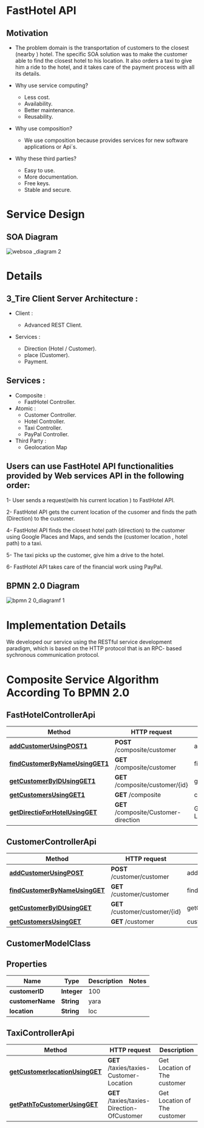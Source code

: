 # FastHotel API

 ## Motivation
   * The problem domain is the transportation of customers to the closest (nearby ) hotel.
      The specific SOA solution was to make the customer able to find the closest hotel to his location. It also orders a taxi to give         him a ride to the hotel, and it takes care of the payment process with all its details.

 * Why use service computing?
    - Less cost.
    - Availability.
    - Better maintenance.
    - Reusability.
  
 * Why use composition?
      - We use composition because provides services for new software applications or Api´s.
  
 * Why these third parties?
    - Easy to use.
    - More documentation.
    - Free keys.
    - Stable and secure.

# Service Design

  ## SOA Diagram

   ![websoa _diagram 2](https://user-images.githubusercontent.com/37571215/50399502-9b106380-0788-11e9-9b06-b0f369fb2bea.png)
   
# Details

 ## 3_Tire Client Server Architecture :
  * Client :
    - Advanced REST Client.
    
  * Services :
    - Direction (Hotel / Customer).
    - place (Customer).
    - Payment.
  
 
 ## Services : 
  * Composite : 
    - FastHotel Controller.
  * Atomic : 
    - Customer Controller.
    - Hotel Controller.
    - Taxi Controller.
    - PayPal Controller.
  * Third Party : 
    - Geolocation Map
    
 ## Users can use FastHotel API functionalities provided by Web services API in the following order:
 
   1-  User sends a request(with his current location ) to FastHotel API.
   
   2-  FastHotel API gets the current location of the cusomer and finds the path (Direction) to the customer.
   
   4-  FastHotel API finds the closest hotel path (direction) to the customer using Google Places and Maps, and sends the (customer             location , hotel path) to a taxi.
   
   5-  The taxi picks up the customer, give him a drive to the hotel.
   
   6-  FastHotel API takes care of the financial work using PayPal.
   



  ## BPMN 2.0 Diagram

   ![bpmn 2 0_diagramf 1](https://user-images.githubusercontent.com/44376115/50547892-ec6a9800-0c4b-11e9-99a9-b4c16ac84b44.png)


# Implementation Details
  We developed our service using the RESTful service development paradigm, which is based on the HTTP protocol that is an RPC- based       sychronous communication protocol.

# Composite Service Algorithm According To BPMN 2.0

  ## FastHotelControllerApi


Method | HTTP request | Description
------------- | ------------- | -------------
[**addCustomerUsingPOST1**](FastHotelControllerApi.md#addCustomerUsingPOST1) | **POST** /composite/customer | addCustomer
[**findCustomerByNameUsingGET1**](FastHotelControllerApi.md#findCustomerByNameUsingGET1) | **GET** /composite/customer | findCustomerByName
[**getCustomerByIDUsingGET1**](FastHotelControllerApi.md#getCustomerByIDUsingGET1) | **GET** /composite/customer/{id} | getCustomerByID
[**getCustomersUsingGET1**](FastHotelControllerApi.md#getCustomersUsingGET1) | **GET** /composite | customers
[**getDirectioForHotelUsingGET**](FastHotelControllerApi.md#getDirectioForHotelUsingGET) | **GET** /composite/Customer-direction | Get Customer by Location

  ## CustomerControllerApi


Method | HTTP request | Description
------------- | ------------- | -------------
[**addCustomerUsingPOST**](CustomerControllerApi.md#addCustomerUsingPOST) | **POST** /customer/customer | addCustomer
[**findCustomerByNameUsingGET**](CustomerControllerApi.md#findCustomerByNameUsingGET) | **GET** /customer/customer | findCustomerByName
[**getCustomerByIDUsingGET**](CustomerControllerApi.md#getCustomerByIDUsingGET) | **GET** /customer/customer/{id} | getCustomerByID
[**getCustomersUsingGET**](CustomerControllerApi.md#getCustomersUsingGET) | **GET** /customer | customers


  ## CustomerModelClass

   ## Properties
Name | Type | Description | Notes
------------ | ------------- | ------------- | -------------
**customerID** | **Integer** | 100 | 
**customerName** | **String** | yara | 
**location** | **String** | loc | 

 ## TaxiControllerApi



Method | HTTP request | Description
------------- | ------------- | -------------
[**getCustomerlocationUsingGET**](TaxiControllerApi.md#getCustomerlocationUsingGET) | **GET** /taxies/taxies-Customer-Location | Get Location of The customer
[**getPathToCustomerUsingGET**](TaxiControllerApi.md#getPathToCustomerUsingGET) | **GET** /taxies/taxies-Direction-OfCustomer | Get Location of The customer

 
